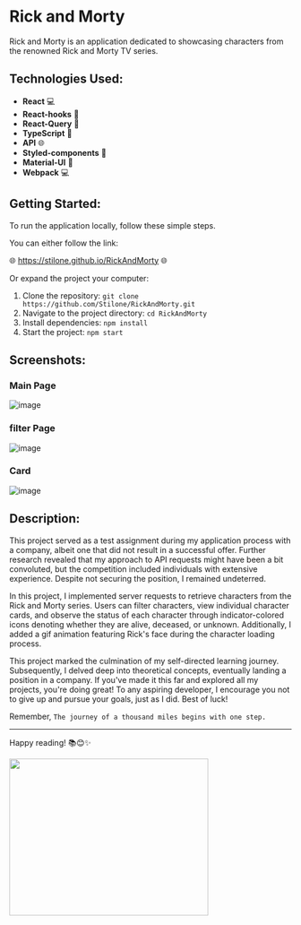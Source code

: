 # Rick and Morty

Rick and Morty is an application dedicated to showcasing characters from the renowned Rick and Morty TV series.

## Technologies Used:
- **React** 💻
- **React-hooks** 🎣
- **React-Query** 🔄
- **TypeScript** 📝
- **API** 🌐
- **Styled-components**  💅
- **Material-UI** 🎨
- **Webpack** 💻

## Getting Started:
To run the application locally, follow these simple steps.

You can either follow the link:
 
🌐 https://stilone.github.io/RickAndMorty 🌐

Or expand the project your computer:

1. Clone the repository: `git clone https://github.com/Stilone/RickAndMorty.git`
2. Navigate to the project directory: `cd RickAndMorty`
3. Install dependencies: `npm install`
4. Start the project: `npm start`

## Screenshots:

### Main Page
![image](https://github.com/Stilone/RickAndMorty/assets/54247765/fd180191-9d9a-4ac7-af60-694f5685974c)


### filter Page
![image](https://github.com/Stilone/RickAndMorty/assets/54247765/6a2da507-02fb-4330-be98-75e7f2471cc4)

### Card
![image](https://github.com/Stilone/RickAndMorty/assets/54247765/99195345-f1d5-48ac-bef9-5da46fff522a)

## Description:
This project served as a test assignment during my application process with a company, albeit one that did not result in a successful offer. Further research revealed that my approach to API requests might have been a bit convoluted, but the competition included individuals with extensive experience. Despite not securing the position, I remained undeterred.

In this project, I implemented server requests to retrieve characters from the Rick and Morty series. Users can filter characters, view individual character cards, and observe the status of each character through indicator-colored icons denoting whether they are alive, deceased, or unknown. Additionally, I added a gif animation featuring Rick's face during the character loading process.

This project marked the culmination of my self-directed learning journey. Subsequently, I delved deep into theoretical concepts, eventually landing a position in a company. If you've made it this far and explored all my projects, you're doing great! To any aspiring developer, I encourage you not to give up and pursue your goals, just as I did. Best of luck!

Remember, `The journey of a thousand miles begins with one step.`

---

Happy reading! 📚😊✨

<img align="left" height="280" width="355" alt="" src="https://media.giphy.com/media/1USKMDPjuH4ovL7J5h/giphy.gif"/>
